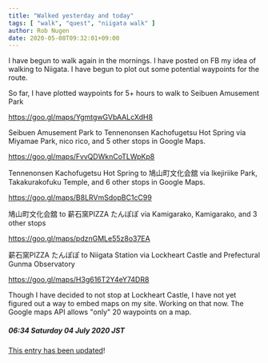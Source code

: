 ```yaml
---
title: "Walked yesterday and today"
tags: [ "walk", "quest", "niigata walk" ]
author: Rob Nugen
date: 2020-05-08T09:32:01+09:00
---
```


I have begun to walk again in the mornings.  I have posted on FB my
idea of walking to Niigata.  I have begun to plot out some potential
waypoints for the route.

So far, I have plotted waypoints for 5+ hours to walk to Seibuen Amusement Park

https://goo.gl/maps/YgmtgwGVbAALcXdH8

Seibuen Amusement Park to Tennenonsen Kachofugetsu Hot Spring via
Miyamae Park, nico rico, and 5 other stops in Google Maps.

https://goo.gl/maps/FvvQDWknCoTLWpKp8

Tennenonsen Kachofugetsu Hot Spring to 鳩山町文化会舘 via Ikejiriike
Park, Takakurakofuku Temple, and 6 other stops in Google Maps.

https://goo.gl/maps/B8LRVmSdopBC1cC99

鳩山町文化会舘 to 薪石窯PIZZA たんぽぽ via Kamigarako, Kamigarako, and
3 other stops

https://goo.gl/maps/pdznGMLe55z8o37EA

薪石窯PIZZA たんぽぽ to Niigata Station via Lockheart Castle and
Prefectural Gunma Observatory

https://goo.gl/maps/H3g616T2Y4eY74DR8

Though I have decided to not stop at Lockheart Castle, I have not yet
figured out a way to embed maps on my site.  Working on that now.  The
Google maps API allows "only" 20 waypoints on a map.

##### 06:34 Saturday 04 July 2020 JST

[This entry has been updated](https://www.robnugen.com/quests/walk-to-niigata/2020/07/02day_by_day_plans_coming_together/)!
